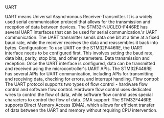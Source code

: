 UART

UART means Universal Asynchronous Receiver-Transmitter. It is a widely used serial communication protocol that allows for the transmission and reception of data between devices.
The STM32-NUCLEO-F446RE has several UART interfaces that can be used for serial communication.\r
UART communication: The UART transmitter sends data one bit at a time at a fixed baud rate, while the receiver receives the data and reassembles it back into bytes.
Configuration: To use UART on the STM32F446RE, the UART interface needs to be configured first. This involves setting the baud rate, data bits, parity, stop bits, and other parameters.
Data transmission and reception: Once the UART interface is configured, data can be transmitted and received using the microcontroller's UART APIs. The STM32F446RE has several APIs for UART communication, including APIs for transmitting and receiving data, checking for errors, and interrupt handling.
Flow control: The UART protocol supports two types of flow control - hardware flow control and software flow control. Hardware flow control uses dedicated wires to control the flow of data, while software flow control uses special characters to control the flow of data.
DMA support: The STM32F446RE supports Direct Memory Access (DMA), which allows for efficient transfer of data between the UART and memory without requiring CPU intervention.

